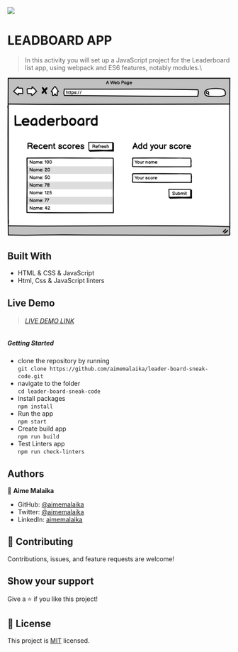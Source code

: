 ![](https://img.shields.io/badge/Microverse-blueviolet)
# LEADBOARD APP
> In this activity you will set up a JavaScript project for the Leaderboard list app, using webpack and ES6 features, notably modules.\

![screenshot](./src/assets/images/leaderboard_wireframe.png)
## Built With
- HTML & CSS & JavaScript
- Html, Css & JavaScript linters
## Live Demo
> ###### [LIVE DEMO LINK](https://aimemalaika.github.io/leader-board-sneak-code/)
##### Getting Started
- clone the repository by running\
    `git clone https://github.com/aimemalaika/leader-board-sneak-code.git`
- navigate to the folder\
    `cd leader-board-sneak-code`
- Install packages\
    `npm install`
- Run the app\
    `npm start`
- Create build app\
    `npm run build`
- Test Linters app\
    `npm run check-linters`
## Authors 

👤 **Aime Malaika**
- GitHub: [@aimemalaika](https://github.com/aimemalaika)
- Twitter: [@aimemalaika](https://twitter.com/Aime_Malaika)
- LinkedIn: [aimemalaika](https://linkedin.com/in/aimemalaika)

## :handshake: Contributing
Contributions, issues, and feature requests are welcome!
## Show your support
Give a :star:️ if you like this project!
## :memo: License
This project is [MIT](./MIT.md) licensed.
